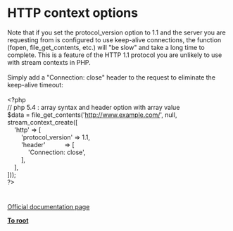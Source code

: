 # HTTP context options




<div class="phpcode"><span class="html">
Note that if you set the protocol_version option to 1.1 and the server you are requesting from is configured to use keep-alive connections, the function (fopen, file_get_contents, etc.) will &quot;be slow&quot; and take a long time to complete. This is a feature of the HTTP 1.1 protocol you are unlikely to use with stream contexts in PHP.<br><br>Simply add a &quot;Connection: close&quot; header to the request to eliminate the keep-alive timeout:<br><br><span class="default">&lt;?php<br></span><span class="comment">// php 5.4 : array syntax and header option with array value<br></span><span class="default">$data </span><span class="keyword">= </span><span class="default">file_get_contents</span><span class="keyword">(</span><span class="string">&apos;<a href="http://www.example.com/" rel="nofollow" target="_blank">http://www.example.com/</a>&apos;</span><span class="keyword">, </span><span class="default">null</span><span class="keyword">, </span><span class="default">stream_context_create</span><span class="keyword">([<br>&#xA0; &#xA0; </span><span class="string">&apos;http&apos; </span><span class="keyword">=&gt; [<br>&#xA0; &#xA0; &#xA0; &#xA0; </span><span class="string">&apos;protocol_version&apos; </span><span class="keyword">=&gt; </span><span class="default">1.1</span><span class="keyword">,<br>&#xA0; &#xA0; &#xA0; &#xA0; </span><span class="string">&apos;header&apos;&#xA0; &#xA0; &#xA0; &#xA0; &#xA0;&#xA0; </span><span class="keyword">=&gt; [<br>&#xA0; &#xA0; &#xA0; &#xA0; &#xA0; &#xA0; </span><span class="string">&apos;Connection: close&apos;</span><span class="keyword">,<br>&#xA0; &#xA0; &#xA0; &#xA0; ],<br>&#xA0; &#xA0; ],<br>]));<br></span><span class="default">?&gt;</span>
</span>
</div>
  

#

[Official documentation page](https://www.php.net/manual/en/context.http.php)

**[To root](/README.md)**